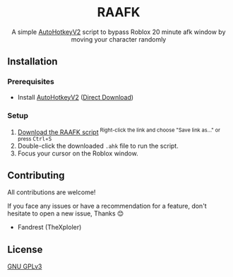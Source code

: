 <h1 align="center">RAAFK</h1>
<p align="center">
  A simple <a href="https://www.autohotkey.com/">AutoHotkeyV2</a> script to bypass Roblox 20 minute afk window by moving your character randomly
</p>

## Installation
### Prerequisites

- Install [AutoHotkeyV2](https://www.autohotkey.com/) ([Direct Download](https://www.autohotkey.com/download/ahk-v2.exe))

### Setup

1. [Download the RAAFK script](https://raw.githubusercontent.com/TheXploler/RAAFK/refs/heads/main/RAAFK.ahk)<sup> Right-click the link and choose "Save link as..." or press <kbd>Ctrl</kbd>+<kbd>S</kbd></sup>
2. Double-click the downloaded `.ahk` file to run the script.
3. Focus your cursor on the Roblox window.

## Contributing

All contributions are welcome!

If you face any issues or have a recommendation for a feature, don't hesitate to open a new issue, Thanks 😊

- Fandrest (TheXploler)

## License

[GNU GPLv3](https://choosealicense.com/licenses/gpl-3.0/)
